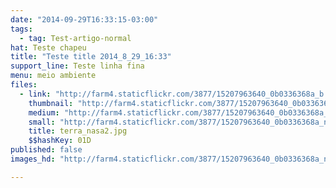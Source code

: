 ```yaml
---
date: "2014-09-29T16:33:15-03:00"
tags:
  - tag: Test-artigo-normal
hat: Teste chapeu
title: "Teste title 2014_8_29_16:33"
support_line: Teste linha fina
menu: meio ambiente
files:
  - link: "http://farm4.staticflickr.com/3877/15207963640_0b0336368a_b.jpg"
    thumbnail: "http://farm4.staticflickr.com/3877/15207963640_0b0336368a_t.jpg"
    medium: "http://farm4.staticflickr.com/3877/15207963640_0b0336368a_z.jpg"
    small: "http://farm4.staticflickr.com/3877/15207963640_0b0336368a_n.jpg"
    title: terra_nasa2.jpg
    $$hashKey: 01D
published: false
images_hd: "http://farm4.staticflickr.com/3877/15207963640_0b0336368a_n.jpg"

---
```

